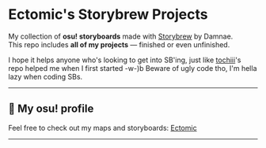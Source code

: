 # Ectomic's Storybrew Projects

My collection of **osu! storyboards** made with [Storybrew](https://github.com/Damnae/storybrew) by Damnae.  
This repo includes **all of my projects** — finished or even unfinished.

I hope it helps anyone who's looking to get into SB'ing, just like [tochiii](https://github.com/T0chi)'s repo helped me when I first started -w-)b
Beware of ugly code tho, I'm hella lazy when coding SBs.

---

## 👤 My osu! profile

Feel free to check out my maps and storyboards: [Ectomic](https://osu.ppy.sh/users/4069690)

---
